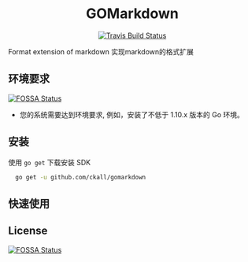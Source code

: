 <h1 align="center">GOMarkdown</h1>
<p align="center">
<a href="https://travis-ci.org/ckall/gomarkdown"><img src="https://app.travis-ci.com/ckall/gomarkdown.svg?branch=main" alt="Travis Build Status"></a>
</p>

Format extension of markdown 实现markdown的格式扩展

## 环境要求
[![FOSSA Status](https://app.fossa.com/api/projects/git%2Bgithub.com%2Fckall%2Fgomarkdown.svg?type=shield)](https://app.fossa.com/projects/git%2Bgithub.com%2Fckall%2Fgomarkdown?ref=badge_shield)

- 您的系统需要达到环境要求, 例如，安装了不低于 1.10.x 版本的 Go 环境。

## 安装
使用 `go get` 下载安装 SDK

```sh
  go get -u github.com/ckall/gomarkdown
```
## 快速使用
 
 

## License
[![FOSSA Status](https://app.fossa.com/api/projects/git%2Bgithub.com%2Fckall%2Fgomarkdown.svg?type=large)](https://app.fossa.com/projects/git%2Bgithub.com%2Fckall%2Fgomarkdown?ref=badge_large)